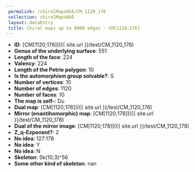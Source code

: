 ```yaml
--- 
 permalink: /chiralMaps6kE/CM_1120_176 
 collection: chiralMaps6kE
 layout: dataEntry
 title: Chiral maps up to 6000 edges - CM[1120;176]
---
```


- **ID**: [CM[1120;176]]({{ site.url }}/test/CM_1120_176)
- **Genus of the underlying surface**: 551
- **Length of the face**: 224
- **Valency**: 224
- **Length of the Petrie polygon**: 10
- **Is the automorphism group solvable?**: S
- **Number of vertices**: 10
- **Number of edges**: 1120
- **Number of faces**: 10
- **The map is self-**: Du
- **Dual map**: [CM[1120;176]]({{ site.url }}/test/CM_1120_176)
- **Mirror (enantihomorphic) map**: [CM[1120;178]]({{ site.url }}/test/CM_1120_178)
- **Dual of the mirror image**: [CM[1120;178]]({{ site.url }}/test/CM_1120_178)
- **Z_q-Exponent?**: 2
- **No idea**:  127:178
- **No idea**: Y
- **No idea**: N
- **Skeleton**: Sk(10;3)^56
- **Some other kind of skeleton**: nan

